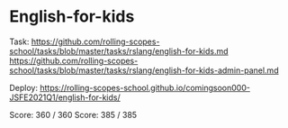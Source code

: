 # English-for-kids

Task:
https://github.com/rolling-scopes-school/tasks/blob/master/tasks/rslang/english-for-kids.md
https://github.com/rolling-scopes-school/tasks/blob/master/tasks/rslang/english-for-kids-admin-panel.md

Deploy:
https://rolling-scopes-school.github.io/comingsoon000-JSFE2021Q1/english-for-kids/

Score: 360 / 360
Score: 385 / 385
